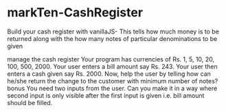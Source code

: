 # markTen-CashRegister
Build your cash register with vanillaJS- This tells how much money is to be returned along with the how many notes of particular denominations to be given

manage the cash register
Your program has currencies of Rs. 1, 5, 10, 20, 100, 500, 2000.
Your user enters a bill amount say Rs. 243.
Your user then enters a cash given say Rs. 2000.
Now, help the user by telling how can he/she return the change to the customer with minimum number of notes?
bonus
You need two inputs from the user. Can you make it in a way where second input is only visible after the first input is given i.e. bill amount should be filled.

